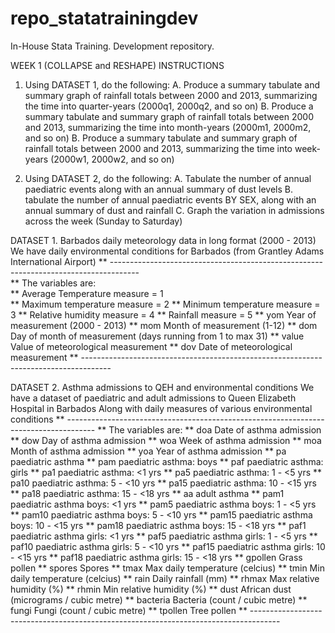 # repo_statatrainingdev
In-House Stata Training. Development repository.

WEEK 1 (COLLAPSE and RESHAPE)
INSTRUCTIONS

1. Using DATASET 1, do the following:
  A.  Produce a summary tabulate and summary graph of rainfall totals between 2000 and 2013,
      summarizing the time into quarter-years (2000q1, 2000q2, and so on)
  B.  Produce a summary tabulate and summary graph of rainfall totals between 2000 and 2013,
      summarizing the time into month-years (2000m1, 2000m2, and so on)
  B.  Produce a summary tabulate and summary graph of rainfall totals between 2000 and 2013,
      summarizing the time into week-years (2000w1, 2000w2, and so on)

2. Using DATASET 2, do the following:
  A.  Tabulate the number of annual paediatric events along with an annual summary of dust levels
  B.  tabulate the number of annual paediatric events BY SEX, along with an annual summary of
      dust and rainfall
  C.  Graph the variation in admissions across the week (Sunday to Saturday)



DATASET 1. Barbados daily meteorology data in long format (2000 - 2013)
We have daily environmental conditions for Barbados (from Grantley Adams International Airport)
** -------------------------------------------------------------------------------------\
** The variables are:\
**  Average Temperature     measure = 1\
**  Maximum temperature     measure = 2
**  Minimum temperature     measure = 3
**  Relative humidity       measure = 4
**  Rainfall                measure = 5
**  yom                     Year of measurement (2000 - 2013)
**  mom                     Month of measurement (1-12)
**  dom                     Day of month of measurement (days running from 1 to max 31)
**  value                   Value of meteorological measurement
**  dov                     Date of meteorological measurement
** -------------------------------------------------------------------------------------



DATASET 2. Asthma admissions to QEH and environmental conditions
We have a dataset of paediatric and adult admissions to Queen Elizabeth Hospital in Barbados
Along with daily measures of various environmental conditions
** -------------------------------------------------------------------------------------
** The variables are:
** doa       Date of asthma admission
** dow       Day of asthma admission
** woa       Week of asthma admission
** moa       Month of asthma admission
** yoa       Year of asthma admission
** pa        paediatric asthma
** pam       paediatric asthma: boys
** paf       paediatric asthma: girls
** pa1       paediatric asthma: <1 yrs
** pa5       paediatric asthma: 1 - <5 yrs
** pa10      paediatric asthma: 5 - <10 yrs
** pa15      paediatric asthma: 10 - <15 yrs
** pa18      paediatric asthma: 15 - <18 yrs
** aa        adult asthma
** pam1      paediatric asthma boys: <1 yrs
** pam5      paediatric asthma boys: 1 - <5 yrs
** pam10     paediatric asthma boys: 5 - <10 yrs
** pam15     paediatric asthma boys: 10 - <15 yrs
** pam18     paediatric asthma boys: 15 - <18 yrs
** paf1      paediatric asthma girls: <1 yrs
** paf5      paediatric asthma girls: 1 - <5 yrs
** paf10     paediatric asthma girls: 5 - <10 yrs
** paf15     paediatric asthma girls: 10 - <15 yrs
** paf18     paediatric asthma girls: 15 - <18 yrs
** gpollen   Grass pollen
** spores    Spores
** tmax      Max daily temperature (celcius)
** tmin      Min daily temperature (celcius)
** rain      Daily rainfall (mm)
** rhmax     Max relative humidity (%)
** rhmin     Min relative humidity (%)
** dust      African dust (micrograms / cubic metre)
** bacteria  Bacteria (count / cubic metre)
** fungi     Fungi (count / cubic metre)
** tpollen   Tree pollen
** -------------------------------------------------------------------------------------
